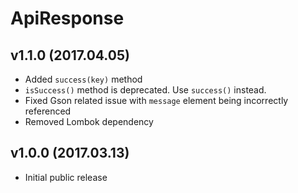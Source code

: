 ApiResponse
===========

v1.1.0 (2017.04.05)
-------------------
- Added `success(key)` method
- `isSuccess()` method is deprecated. Use `success()` instead.
- Fixed Gson related issue with `message` element being incorrectly referenced
- Removed Lombok dependency


v1.0.0 (2017.03.13)
-------------------
- Initial public release
